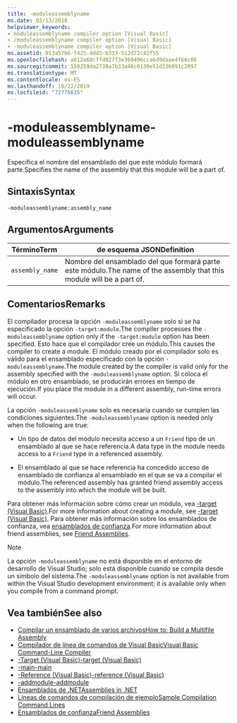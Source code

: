 ```yaml
---
title: -moduleassemblyname
ms.date: 03/13/2018
helpviewer_keywords:
- moduleassemblyname compiler option [Visual Basic]
- /moduleassemblyname compiler option [Visual Basic]
- -moduleassemblyname compiler option [Visual Basic]
ms.assetid: 013a57b6-f425-4dd3-b333-512d72c42f55
ms.openlocfilehash: a612a68cffd927f3e360406cca6d9daae4f66c86
ms.sourcegitcommit: 559259da2738a7b33a46c0130e51d336091c2097
ms.translationtype: MT
ms.contentlocale: es-ES
ms.lasthandoff: 10/22/2019
ms.locfileid: "72775635"
---
```

# <a name="-moduleassemblyname"></a><span data-ttu-id="c46c3-102">-moduleassemblyname</span><span class="sxs-lookup"><span data-stu-id="c46c3-102">-moduleassemblyname</span></span>
<span data-ttu-id="c46c3-103">Especifica el nombre del ensamblado del que este módulo formará parte.</span><span class="sxs-lookup"><span data-stu-id="c46c3-103">Specifies the name of the assembly that this module will be a part of.</span></span>  
  
## <a name="syntax"></a><span data-ttu-id="c46c3-104">Sintaxis</span><span class="sxs-lookup"><span data-stu-id="c46c3-104">Syntax</span></span>  
  
```console  
-moduleassemblyname:assembly_name  
```  
  
## <a name="arguments"></a><span data-ttu-id="c46c3-105">Argumentos</span><span class="sxs-lookup"><span data-stu-id="c46c3-105">Arguments</span></span>  
  
|<span data-ttu-id="c46c3-106">Término</span><span class="sxs-lookup"><span data-stu-id="c46c3-106">Term</span></span>|<span data-ttu-id="c46c3-107">de esquema JSON</span><span class="sxs-lookup"><span data-stu-id="c46c3-107">Definition</span></span>|  
|---|---|  
|`assembly_name`|<span data-ttu-id="c46c3-108">Nombre del ensamblado del que formará parte este módulo.</span><span class="sxs-lookup"><span data-stu-id="c46c3-108">The name of the assembly that this module will be a part of.</span></span>|  
  
## <a name="remarks"></a><span data-ttu-id="c46c3-109">Comentarios</span><span class="sxs-lookup"><span data-stu-id="c46c3-109">Remarks</span></span>  
 <span data-ttu-id="c46c3-110">El compilador procesa la opción `-moduleassemblyname` solo si se ha especificado la opción `-target:module`.</span><span class="sxs-lookup"><span data-stu-id="c46c3-110">The compiler processes the `-moduleassemblyname` option only if the `-target:module` option has been specified.</span></span> <span data-ttu-id="c46c3-111">Esto hace que el compilador cree un módulo.</span><span class="sxs-lookup"><span data-stu-id="c46c3-111">This causes the compiler to create a module.</span></span> <span data-ttu-id="c46c3-112">El módulo creado por el compilador solo es válido para el ensamblado especificado con la opción `-moduleassemblyname`.</span><span class="sxs-lookup"><span data-stu-id="c46c3-112">The module created by the compiler is valid only for the assembly specified with the `-moduleassemblyname` option.</span></span> <span data-ttu-id="c46c3-113">Si coloca el módulo en otro ensamblado, se producirán errores en tiempo de ejecución.</span><span class="sxs-lookup"><span data-stu-id="c46c3-113">If you place the module in a different assembly, run-time errors will occur.</span></span>  
  
 <span data-ttu-id="c46c3-114">La opción `-moduleassemblyname` solo es necesaria cuando se cumplen las condiciones siguientes:</span><span class="sxs-lookup"><span data-stu-id="c46c3-114">The `-moduleassemblyname` option is needed only when the following are true:</span></span>  
  
- <span data-ttu-id="c46c3-115">Un tipo de datos del módulo necesita acceso a un `Friend` tipo de un ensamblado al que se hace referencia.</span><span class="sxs-lookup"><span data-stu-id="c46c3-115">A data type in the module needs access to a `Friend` type in a referenced assembly.</span></span>  
  
- <span data-ttu-id="c46c3-116">El ensamblado al que se hace referencia ha concedido acceso de ensamblado de confianza al ensamblado en el que se va a compilar el módulo.</span><span class="sxs-lookup"><span data-stu-id="c46c3-116">The referenced assembly has granted friend assembly access to the assembly into which the module will be built.</span></span>  
  
 <span data-ttu-id="c46c3-117">Para obtener más información sobre cómo crear un módulo, vea [-target (Visual Basic)](../../../visual-basic/reference/command-line-compiler/target.md).</span><span class="sxs-lookup"><span data-stu-id="c46c3-117">For more information about creating a module, see [-target (Visual Basic)](../../../visual-basic/reference/command-line-compiler/target.md).</span></span> <span data-ttu-id="c46c3-118">Para obtener más información sobre los ensamblados de confianza, vea [ensamblados de confianza](../../../standard/assembly/friend.md).</span><span class="sxs-lookup"><span data-stu-id="c46c3-118">For more information about friend assemblies, see [Friend Assemblies](../../../standard/assembly/friend.md).</span></span>  
  
> [!NOTE]
> <span data-ttu-id="c46c3-119">La opción `-moduleassemblyname` no está disponible en el entorno de desarrollo de Visual Studio; solo está disponible cuando se compila desde un símbolo del sistema.</span><span class="sxs-lookup"><span data-stu-id="c46c3-119">The `-moduleassemblyname` option is not available from within the Visual Studio development environment; it is available only when you compile from a command prompt.</span></span>  
  
## <a name="see-also"></a><span data-ttu-id="c46c3-120">Vea también</span><span class="sxs-lookup"><span data-stu-id="c46c3-120">See also</span></span>

- [<span data-ttu-id="c46c3-121">Compilar un ensamblado de varios archivos</span><span class="sxs-lookup"><span data-stu-id="c46c3-121">How to: Build a Multifile Assembly</span></span>](../../../framework/app-domains/build-multifile-assembly.md)
- [<span data-ttu-id="c46c3-122">Compilador de línea de comandos de Visual Basic</span><span class="sxs-lookup"><span data-stu-id="c46c3-122">Visual Basic Command-Line Compiler</span></span>](../../../visual-basic/reference/command-line-compiler/index.md)
- [<span data-ttu-id="c46c3-123">-Target (Visual Basic)</span><span class="sxs-lookup"><span data-stu-id="c46c3-123">-target (Visual Basic)</span></span>](../../../visual-basic/reference/command-line-compiler/target.md)
- [<span data-ttu-id="c46c3-124">-main</span><span class="sxs-lookup"><span data-stu-id="c46c3-124">-main</span></span>](../../../visual-basic/reference/command-line-compiler/main.md)
- [<span data-ttu-id="c46c3-125">-Reference (Visual Basic)</span><span class="sxs-lookup"><span data-stu-id="c46c3-125">-reference (Visual Basic)</span></span>](../../../visual-basic/reference/command-line-compiler/reference.md)
- [<span data-ttu-id="c46c3-126">-addmodule</span><span class="sxs-lookup"><span data-stu-id="c46c3-126">-addmodule</span></span>](../../../visual-basic/reference/command-line-compiler/addmodule.md)
- [<span data-ttu-id="c46c3-127">Ensamblados de .NET</span><span class="sxs-lookup"><span data-stu-id="c46c3-127">Assemblies in .NET</span></span>](../../../standard/assembly/index.md)
- [<span data-ttu-id="c46c3-128">Líneas de comandos de compilación de ejemplo</span><span class="sxs-lookup"><span data-stu-id="c46c3-128">Sample Compilation Command Lines</span></span>](../../../visual-basic/reference/command-line-compiler/sample-compilation-command-lines.md)
- [<span data-ttu-id="c46c3-129">Ensamblados de confianza</span><span class="sxs-lookup"><span data-stu-id="c46c3-129">Friend Assemblies</span></span>](../../../standard/assembly/friend.md)
